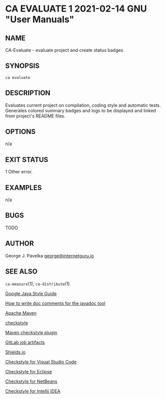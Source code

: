 # CA EVALUATE 1 2021-02-14 GNU "User Manuals"

## NAME

CA-Evaluate - evaluate project and create status badges

## SYNOPSIS

`ca evaluate`

## DESCRIPTION

Evaluates current project on compilation, coding style and automatic tests. Generates colored summary badges and logs to be displayed and linked from project's README files.

## OPTIONS

n/a

## EXIT STATUS

1      Other error.

## EXAMPLES

n/a

## BUGS

TODO

## AUTHOR

George J. Pavelka <george@internetguru.io>

## SEE ALSO

`ca-measure`(1), `ca-distribute`(1)


[Google Java Style Guide](https://google.github.io/styleguide/javaguide.html)

[How to write doc comments for the javadoc tool](https://www.oracle.com/technical-resources/articles/java/javadoc-tool.html)

[Apache Maven](https://maven.apache.org/)

[checkstyle](https://checkstyle.sourceforge.io/)

[Maven checkstyle plugin](https://maven.apache.org/plugins/maven-checkstyle-plugin/)

[GitLab job artifacts](https://docs.gitlab.com/ee/ci/pipelines/job_artifacts.html)

[Shields.io](https://shields.io/)


[Checkstyle for Visual Studio Code](https://marketplace.visualstudio.com/items?itemName=shengchen.vscode-checkstyle)

[Checkstyle for Eclipse](https://checkstyle.org/eclipse-cs/#!/)

[Checkstyle for NetBeans](https://checkstyle.org/netbeans.html)

[Checkstyle for Intellij IDEA](https://checkstyle.org/idea.html)
